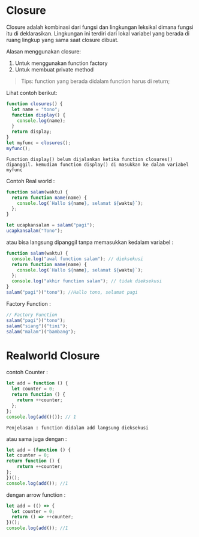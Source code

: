 # Closure

Closure adalah kombinasi dari fungsi dan lingkungan leksikal dimana fungsi itu di deklarasikan. Lingkungan ini terdiri dari lokal variabel yang berada di ruang lingkup yang sama saat closure dibuat.

Alasan menggunakan closure: 
1. Untuk menggunakan function factory
2. Untuk membuat private method

> Tips: function yang berada didalam function harus di return;

Lihat contoh berikut:

```js
function closures() {
  let name = "tono";
  function display() {
    console.log(name);
  }
  return display;
}
let myfunc = closures();
myfunc();
```

` Function display() belum dijalankan ketika function closures() dipanggil. kemudian function display() di masukkan ke dalam variabel myfunc `

Contoh Real world :
```js
function salam(waktu) {
  return function name(name) {
    console.log(`Hallo ${name}, selamat ${waktu}`);
  };
}

let ucapkansalam = salam("pagi");
ucapkansalam("Tono");
```
atau bisa langsung dipanggil tanpa memasukkan kedalam variabel :
```js
function salam(waktu) {
  console.log("awal function salam"); // dieksekusi
  return function name(name) {
    console.log(`Hallo ${name}, selamat ${waktu}`);
  };
  console.log("akhir function salam"); // tidak dieksekusi
}
salam("pagi")("tono"); //Hallo tono, selamat pagi
```
Factory Function : 
```js
// Factory Function
salam("pagi")("tono");
salam("siang")("tini");
salam("malam")("bambang");
```

# Realworld Closure

contoh Counter :

```js
let add = function () {
  let counter = 0;
  return function () {
    return ++counter;
  };
};
console.log(add()()); // 1
```
`Penjelasan : function didalam add langsung dieksekusi`

atau sama juga dengan :

```js
let add = (function () {
let counter = 0;
return function () {
    return ++counter;
};
})();
console.log(add()); //1
```

dengan arrow function : 

```js
let add = (() => {
  let counter = 0;
  return () => ++counter;
})();
console.log(add()); //1 
```
